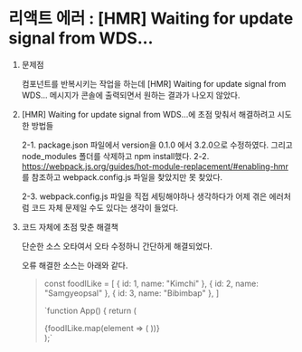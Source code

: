 # 리액트 에러 : [HMR] Waiting for update signal from WDS...

1. 문제점
   
    컴포넌트를 반복시키는 작업을 하는데 [HMR] Waiting for update signal from WDS... 메시지가 콘솔에 출력되면서 원하는 결과가 나오지 않았다.

2. [HMR] Waiting for update signal from WDS...에 초점 맞춰서 해결하려고 시도한 방법들
 
   2-1. 
    package.json 파일에서 version을 0.1.0 에서 3.2.0으로 수정하였다. 그리고 node_modules 폴더를 삭제하고 npm install했다.
   2-2. 
    https://webpack.js.org/guides/hot-module-replacement/#enabling-hmr 를 참조하고 webpack.config.js 파일을 찾았지만 못 찾았다.
   
    2-3. 
    webpack.config.js 파일을 직접 세팅해야하나 생각하다가 어제 겪은 에러처럼 코드 자체 문제일 수도 있다는 생각이 들었다.

3. 코드 자체에 초점 맞춘 해결책
   
   단순한 소스 오타여서 오타 수정하니 간단하게 해결되었다.

   오류 해결한 소스는 아래와 같다.

    >const foodILike = [
    >  {
    >    id: 1,
    >    name: "Kimchi"
    >  },
    >  {
    >    id: 2,
    >    name: "Samgyeopsal"
    >  },
    >  {
    >    id: 3,
    >    name: "Bibimbap"
    >  },
    >]
    >
    > `function App() {
    > return (
    >  <div>
    >    {foodILike.map(element => (
    >      <Food name={element.name} picture={element.image} />
    >      <Food key={element.id} name={element.name} picture={element.image} />
    >    ))}
    >  </div>
    > );`

    
